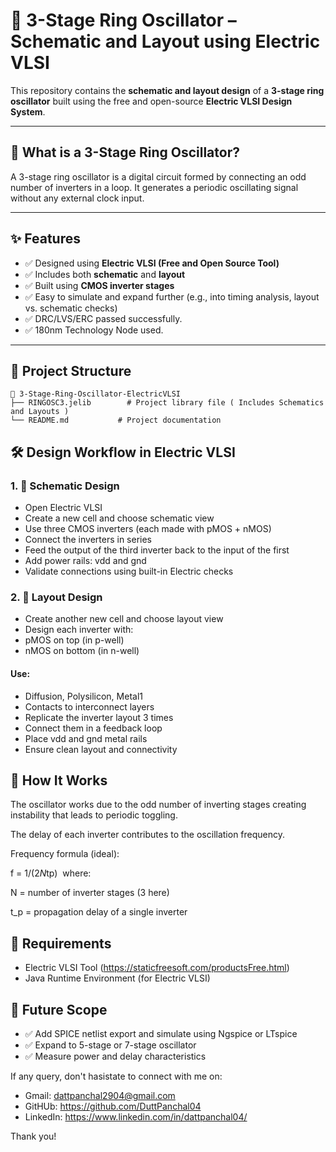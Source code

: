 # 🔁 3-Stage Ring Oscillator – Schematic and Layout using Electric VLSI

This repository contains the **schematic and layout design** of a **3-stage ring oscillator** built using the free and open-source **Electric VLSI Design System**.

---

## 📌 What is a 3-Stage Ring Oscillator?

A 3-stage ring oscillator is a digital circuit formed by connecting an odd number of inverters in a loop. It generates a periodic oscillating signal without any external clock input.

---

## ✨ Features

- ✅ Designed using **Electric VLSI (Free and Open Source Tool)**
- ✅ Includes both **schematic** and **layout**
- ✅ Built using **CMOS inverter stages**
- ✅ Easy to simulate and expand further (e.g., into timing analysis, layout vs. schematic checks)
- ✅ DRC/LVS/ERC passed successfully. 
- ✅ 180nm Technology Node used.

---

## 🧠 Project Structure

```plaintext
📁 3-Stage-Ring-Oscillator-ElectricVLSI
├── RINGOSC3.jelib        # Project library file ( Includes Schematics and Layouts )
└── README.md           # Project documentation
```
## 🛠️ Design Workflow in Electric VLSI
### 1. 🧩 Schematic Design
- Open Electric VLSI
- Create a new cell and choose schematic view
- Use three CMOS inverters (each made with pMOS + nMOS)
- Connect the inverters in series
- Feed the output of the third inverter back to the input of the first
- Add power rails: vdd and gnd
- Validate connections using built-in Electric checks

### 2. 🧱 Layout Design
- Create another new cell and choose layout view
- Design each inverter with:
- pMOS on top (in p-well)
- nMOS on bottom (in n-well)

#### Use:

- Diffusion, Polysilicon, Metal1
- Contacts to interconnect layers
- Replicate the inverter layout 3 times
- Connect them in a feedback loop
- Place vdd and gnd metal rails
- Ensure clean layout and connectivity

## 🔄 How It Works
The oscillator works due to the odd number of inverting stages creating instability that leads to periodic toggling.

The delay of each inverter contributes to the oscillation frequency.

Frequency formula (ideal):

f = 1/(2*N*tp)
​
where:

N = number of inverter stages (3 here)

t_p = propagation delay of a single inverter

## 📌 Requirements
- Electric VLSI Tool (https://staticfreesoft.com/productsFree.html)
- Java Runtime Environment (for Electric VLSI)

## 🚀 Future Scope
- ✅ Add SPICE netlist export and simulate using Ngspice or LTspice
- ✅ Expand to 5-stage or 7-stage oscillator
- ✅ Measure power and delay characteristics

If any query, don't hasistate to connect with me on:

- Gmail: dattpanchal2904@gmail.com
- GitHUb: https://github.com/DuttPanchal04
- LinkedIn: https://www.linkedin.com/in/dattpanchal04/

Thank you!
